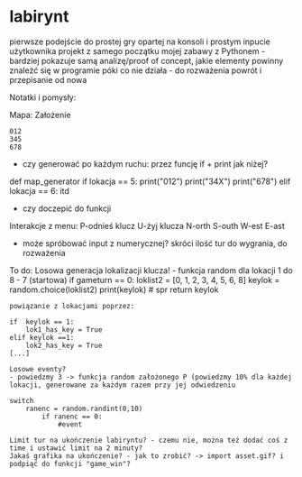 # labirynt

pierwsze podejście do prostej gry opartej na konsoli i prostym inpucie użytkownika
projekt z samego początku mojej zabawy z Pythonem - bardziej pokazuje samą analizę/proof of concept, jakie elementy powinny znaleźć się w programie
póki co nie działa - do rozważenia powrót i przepisanie od nowa

Notatki i pomysły:

Mapa:
Założenie

    012 
    345 
    678 

- czy generować po każdym ruchu:
przez funcję if + print jak niżej?

def map_generator
    if lokacja == 5:
        print("012")
        print("34X")
        print("678")
    elif lokacja == 6: itd
- czy doczepić do funkcji 


Interakcje z menu:
    P-odnieś klucz
    U-żyj klucza
    N-orth
    S-outh
    W-est
    E-ast
- może spróbować input z numerycznej? skróci ilość tur do wygrania, do rozważenia

To do:
    Losowa generacja lokalizacji klucza! 
    - funkcja random dla lokacji 1 do 8 - 7 (startowa)
    if gameturn == 0:
        loklist2 = [0, 1, 2, 3, 4, 5, 6, 8]
        keylok = random.choice(loklist2)
        print(keylok)  # spr
    return keylok
    
    powiązanie z lokacjami poprzez:
    
    if  keylok == 1:
        lok1_has_key = True
    elif keylok ==1:
        lok2_has_key = True
    [...]
    
    Losowe eventy? 
    - powiedzmy 3 -> funkcja random założonego P (powiedzmy 10% dla każdej lokacji, generowane za każdym razem przy jej odwiedzeniu
    
    switch
        ranenc = random.randint(0,10)
            if ranenc == 0:
                #event
    
    Limit tur na ukończenie labiryntu? - czemu nie, można też dodać coś z time i ustawić limit na 2 minuty?
    Jakaś grafika na ukończenie? - jak to zrobić? -> import asset.gif? i podpiąć do funkcji "game_win"?




